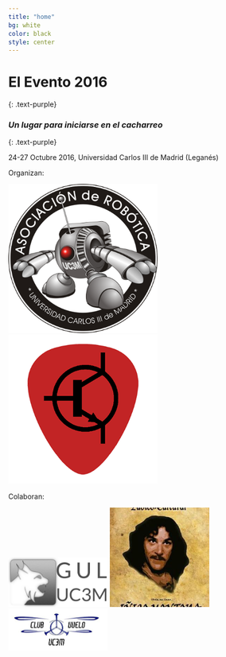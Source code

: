 ```yaml
---
title: "home"
bg: white
color: black
style: center
---
```


# El Evento 2016
{: .text-purple}

### *Un lugar para iniciarse en el cacharreo*
{: .text-purple}

24-27 Octubre 2016, Universidad Carlos III de Madrid (Leganés)

Organizan:

<a href="http://asrob.uc3m.es"><img src="img/logo_400x400.png" alt="logo asrob" width="300"></a>
<a href="http://uc3music.github.io/"><img src="img/pick.png" alt="logo uc3music" width="300"></a>

Colaboran:

<a href="http://gul.es/"><img src="img/gul-logo.png" alt="logo gul" width="200"></a>
<a href="https://twitter.com/UC3Montoya"><img src="img/montoya_400x400.jpg" alt="logo montoya" width="200"></a>
<a href="https://twitter.com/clubvuelouc3m"><img src="img/club_de_vuelo.jpg" alt="logo club de vuelo" width="200"></a>
